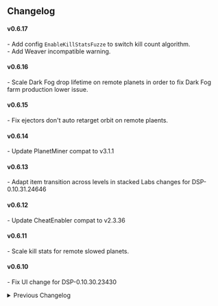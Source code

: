 ## Changelog

#### v0.6.17
\- Add config `EnableKillStatsFuzze` to switch kill count algorithm.  
\- Add Weaver incompatible warning.  

#### v0.6.16
\- Scale Dark Fog drop lifetime on remote planets in order to fix Dark Fog farm production lower issue.  

#### v0.6.15
\- Fix ejectors don't auto retarget orbit on remote plaents.  

#### v0.6.14
\- Update PlanetMiner compat to v3.1.1  

#### v0.6.13
\- Adapt item transition across levels in stacked Labs changes for DSP-0.10.31.24646  

#### v0.6.12
\- Update CheatEnabler compat to v2.3.36  

#### v0.6.11
\- Scale kill stats for remote slowed planets.  

#### v0.6.10
\- Fix UI change for DSP-0.10.30.23430  

<details>
<summary>Previous Changelog</summary>

#### v0.6.9
\- Update for DSP-0.10.30.23292  
\- Remove Multfuntion_mod compat as the compat patch is outdated.  

#### v0.6.8
\- Fix IndexOutOfRangeException in `PowerExchangerComponent.CalculateActualEnergyPerTick`.  

#### v0.6.7
\- Add config `Combat` - `EnableRelayLanding` to enable/disable Dark Fog relay from landing.  
\- Add Auxilaryfunction compat for its stop factory feature.  

#### v0.6.6
\- Fix IndexOutOfRangeException in FactoryManager.SetMineral.   

#### v0.6.5
\- Add config `UI`:`WarnIncompat` to stop mod incompatibility warning showing up in the future.  

#### v0.6.4
\- Missiles and plasma cannons now have damage sclae up on remote planets.  
\- Relay will not land on planets with shield on remote star systems.  

#### v0.6.3
\- Discard the change to hives ticks. Now all space hives will not be affected and run in normal speed.  
\- Remote systems now have Lancers damage scale down to the ratio.  

#### v0.6.2
\- Bugfixes for index out of range error in UpdateHives and MainManager.TryGet.  

#### v0.6.1
\- Focus local now will focus on local star system, including every hives and planets in the system.  
\- Player space fleet now always run in normal speed.  
\- Fix time value error in enemy tick logic take make enemy behave abnormally.  

#### v0.6.0 (DSP-0.10.28.21014)
\- Adapt to game Dark Fog version. (The battle part still needs testing)  
\- `UpdatePeriod` default value is not set to 5.  
\- Remove TCFV and Multfuntion compat support.  

#### v0.5.7  
\- Remove vein logic.  
\- Update CheatEnabler compat to v2.3.1  
\- Update Multfuntion mod compat to v2.8.6  

#### v0.5.6  
\- Add CheatEnabler 2.2.0 compat.  
\- Fix PlanetMiner 3.0.7 compat.  

#### v0.5.5
\- Fix stats incorrect for Multfuntion mod planet miners.  

#### v0.5.4
\- Fix len consumption rate abnormal on idle factories.  
\- Fix IsNextIdle value of focus factories.  
\- Add PlanetMiner 3.0.7 compat.  

#### v0.5.3
\- Fix TCFV compat: fix that sheild doesn't regenerate on some planets.  

#### v0.5.2
\- Add Blackbox compat  
\- Hide station UI when flow rate = 0.  

#### v0.5.1
\- Fix error when player land on an unexplored planet.  
\- Reduce memory allocation to fix stuttering.  

#### v0.5.0 (DSP-0.9.27.15466)
\- Rework: Change logic from MaxFactoryCount to UpdatePeriod, add related config.    
\- Remove vein comsumption rate UI.  
\- Enable station storage to have negative values to prevent generating extra item.  
\- Fix compat with Auxilaryfunction. Add guard to prevent all vein disappear.  
\- Add compat with Multfuntion mod, TheyComeFromVoid.  

#### v0.4.2
\- Fix error when NebulaAPI is not enabled.  

#### v0.4.1
\- Fix vein UI errors cause by vein manipulation.  
\- Improve compatible with Nebula.  

#### v0.4.0
\- Fix ship delivery from other stations sometimes gets multiplied.  
\- Change UI settings to let users customize monitor time.  

#### v0.3.3
\- Fix compatibility for game version 0.9.26.13026  
\- Fix Advance Miner mining amount.  

#### v0.3.2
\- Fix compatibility for game version 0.9.26.12900

#### v0.3.1
\- Fix warper consume stat.  
\- Fix vein amount decrease in InfiniteResource.  
\- Copied rockets now find new target when the node is full.  

#### v0.3.0
\- Add a config option to switch display unit (/s or /min)
\- Fix game crash when unlocking tech background.  

#### v0.2.1
\- Fix a bug that sometimes switching game with veinUI enable will get errors.  

#### v0.2.0  
\- Add EnableVeinConsumptionUI option.  
\- Fix error when removing stations.  

#### v0.1.1  
\- Fix veinGroup value changes.  

#### v0.1.0  
\- Initial release.  

</details>